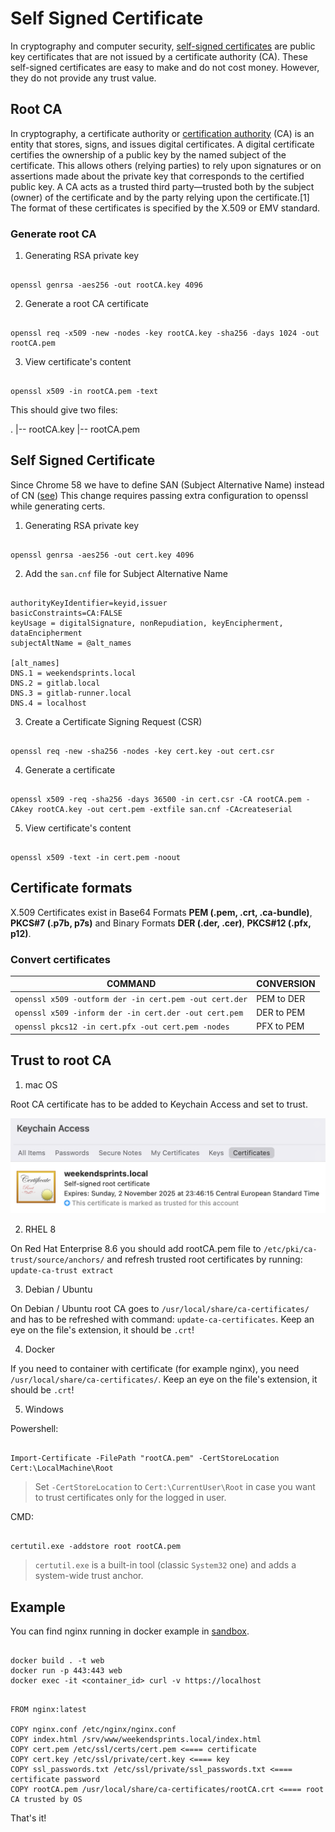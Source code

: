 # Self Signed Certificate

In cryptography and computer security, [self-signed certificates](https://en.wikipedia.org/wiki/Self-signed_certificate) are public key certificates that are not issued by a certificate authority (CA). These self-signed certificates are easy to make and do not cost money. However, they do not provide any trust value.

## Root CA

In cryptography, a certificate authority or [certification authority](https://en.wikipedia.org/wiki/Certificate_authority) (CA) is an entity that stores, signs, and issues digital certificates. A digital certificate certifies the ownership of a public key by the named subject of the certificate. This allows others (relying parties) to rely upon signatures or on assertions made about the private key that corresponds to the certified public key. A CA acts as a trusted third party—trusted both by the subject (owner) of the certificate and by the party relying upon the certificate.[1] The format of these certificates is specified by the X.509 or EMV standard.

### Generate root CA

1. Generating RSA private key

```

openssl genrsa -aes256 -out rootCA.key 4096

```

2. Generate a root CA certificate

```

openssl req -x509 -new -nodes -key rootCA.key -sha256 -days 1024 -out rootCA.pem

```

3. View certificate's content

```

openssl x509 -in rootCA.pem -text

```

This should give two files: 

.
|-- rootCA.key
|-- rootCA.pem

## Self Signed Certificate

Since Chrome 58 we have to define SAN (Subject Alternative Name) instead of CN ([see](https://developer.chrome.com/blog/chrome-58-deprecations/#remove-support-for-commonname-matching-in-certificates)) This change requires passing extra configuration to openssl while generating certs.

1. Generating RSA private key

```

openssl genrsa -aes256 -out cert.key 4096

```

2. Add the `san.cnf` file for Subject Alternative Name

```

authorityKeyIdentifier=keyid,issuer
basicConstraints=CA:FALSE
keyUsage = digitalSignature, nonRepudiation, keyEncipherment, dataEncipherment
subjectAltName = @alt_names

[alt_names]
DNS.1 = weekendsprints.local
DNS.2 = gitlab.local
DNS.3 = gitlab-runner.local
DNS.4 = localhost

```

3. Create a Certificate Signing Request (CSR)

```

openssl req -new -sha256 -nodes -key cert.key -out cert.csr

```

4. Generate a certificate


```

openssl x509 -req -sha256 -days 36500 -in cert.csr -CA rootCA.pem -CAkey rootCA.key -out cert.pem -extfile san.cnf -CAcreateserial

```

5. View certificate's content


```

openssl x509 -text -in cert.pem -noout

```

## Certificate formats

X.509 Certificates exist in Base64 Formats **PEM (.pem, .crt, .ca-bundle)**, **PKCS#7 (.p7b, p7s)** and Binary Formats **DER (.der, .cer)**, **PKCS#12 (.pfx, p12)**.

### Convert certificates

COMMAND | CONVERSION
---|---
`openssl x509 -outform der -in cert.pem -out cert.der` | PEM to DER
`openssl x509 -inform der -in cert.der -out cert.pem` | DER to PEM
`openssl pkcs12 -in cert.pfx -out cert.pem -nodes` | PFX to PEM

## Trust to root CA

1. mac OS 

Root CA certificate has to be added to Keychain Access and set to trust.

![Self-signed root certificate](.attachments/self-signed-root-certificate.png)

2. RHEL 8

On Red Hat Enterprise 8.6 you should add rootCA.pem file to `/etc/pki/ca-trust/source/anchors/` and refresh trusted root certificates by running: `update-ca-trust extract`

3. Debian / Ubuntu

On Debian / Ubuntu root CA goes to `/usr/local/share/ca-certificates/` and has to be refreshed with command: `update-ca-certificates`. Keep an eye on the file's extension, it should be `.crt`!

4. Docker

If you need to container with certificate (for example nginx), you need `/usr/local/share/ca-certificates/`. Keep an eye on the file's extension, it should be `.crt`!

5. Windows

Powershell:

```

Import-Certificate -FilePath "rootCA.pem" -CertStoreLocation Cert:\LocalMachine\Root

```

> Set `-CertStoreLocation` to `Cert:\CurrentUser\Root` in case you want to trust certificates only for the logged in user.

CMD:

```

certutil.exe -addstore root rootCA.pem

```

> `certutil.exe` is a built-in tool (classic `System32` one) and adds a system-wide trust anchor.


## Example 

You can find nginx running in docker example in [sandbox](sandbox/self-signed-certificate/).

``` 

docker build . -t web
docker run -p 443:443 web
docker exec -it <container_id> curl -v https://localhost

```

```

FROM nginx:latest

COPY nginx.conf /etc/nginx/nginx.conf
COPY index.html /srv/www/weekendsprints.local/index.html
COPY cert.pem /etc/ssl/certs/cert.pem <==== certificate
COPY cert.key /etc/ssl/private/cert.key <==== key
COPY ssl_passwords.txt /etc/ssl/private/ssl_passwords.txt <==== certificate password
COPY rootCA.pem /usr/local/share/ca-certificates/rootCA.crt <==== root CA trusted by OS

```

That's it!